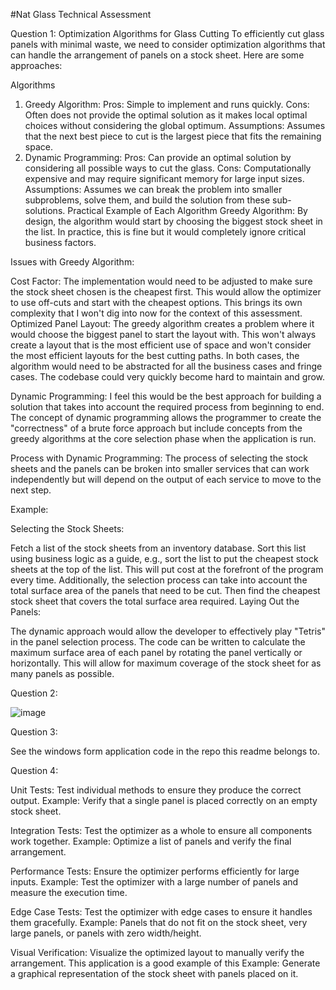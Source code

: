 #Nat Glass Technical Assessment

Question 1: Optimization Algorithms for Glass Cutting
To efficiently cut glass panels with minimal waste, we need to consider optimization algorithms that can handle the arrangement of panels on a stock sheet. Here are some approaches:

Algorithms
1. Greedy Algorithm:
Pros:
Simple to implement and runs quickly.
Cons:
Often does not provide the optimal solution as it makes local optimal choices without considering the global optimum.
Assumptions:
Assumes that the next best piece to cut is the largest piece that fits the remaining space.
2. Dynamic Programming:
Pros:
Can provide an optimal solution by considering all possible ways to cut the glass.
Cons:
Computationally expensive and may require significant memory for large input sizes.
Assumptions:
Assumes we can break the problem into smaller subproblems, solve them, and build the solution from these sub-solutions.
Practical Example of Each Algorithm
Greedy Algorithm:
By design, the algorithm would start by choosing the biggest stock sheet in the list. In practice, this is fine but it would completely ignore critical business factors.

Issues with Greedy Algorithm:

Cost Factor:
The implementation would need to be adjusted to make sure the stock sheet chosen is the cheapest first. This would allow the optimizer to use off-cuts and start with the cheapest options. This brings its own complexity that I won't dig into now for the context of this assessment.
Optimized Panel Layout:
The greedy algorithm creates a problem where it would choose the biggest panel to start the layout with. This won't always create a layout that is the most efficient use of space and won't consider the most efficient layouts for the best cutting paths.
In both cases, the algorithm would need to be abstracted for all the business cases and fringe cases. The codebase could very quickly become hard to maintain and grow.

Dynamic Programming:
I feel this would be the best approach for building a solution that takes into account the required process from beginning to end. The concept of dynamic programming allows the programmer to create the "correctness" of a brute force approach but include concepts from the greedy algorithms at the core selection phase when the application is run.

Process with Dynamic Programming:
The process of selecting the stock sheets and the panels can be broken into smaller services that can work independently but will depend on the output of each service to move to the next step.

Example:

Selecting the Stock Sheets:

Fetch a list of the stock sheets from an inventory database.
Sort this list using business logic as a guide, e.g., sort the list to put the cheapest stock sheets at the top of the list. This will put cost at the forefront of the program every time.
Additionally, the selection process can take into account the total surface area of the panels that need to be cut. Then find the cheapest stock sheet that covers the total surface area required.
Laying Out the Panels:

The dynamic approach would allow the developer to effectively play "Tetris" in the panel selection process.
The code can be written to calculate the maximum surface area of each panel by rotating the panel vertically or horizontally. This will allow for maximum coverage of the stock sheet for as many panels as possible.




Question 2:

![image](https://github.com/Lindsey11/NatGlassCutOptimiser/assets/32640512/5dd90042-8c10-4e2d-93c9-ea37d038924c)


Question 3:

See the windows form application code in the repo this readme belongs to.




Question 4:

Unit Tests:
Test individual methods to ensure they produce the correct output.
Example: Verify that a single panel is placed correctly on an empty stock sheet.
  
Integration Tests:
Test the optimizer as a whole to ensure all components work together.
Example: Optimize a list of panels and verify the final arrangement.

Performance Tests:
Ensure the optimizer performs efficiently for large inputs.
Example: Test the optimizer with a large number of panels and measure the execution time.

Edge Case Tests:
Test the optimizer with edge cases to ensure it handles them gracefully.
Example: Panels that do not fit on the stock sheet, very large panels, or panels with zero width/height.

Visual Verification:
Visualize the optimized layout to manually verify the arrangement. This application is a good example of this
Example: Generate a graphical representation of the stock sheet with panels placed on it.







